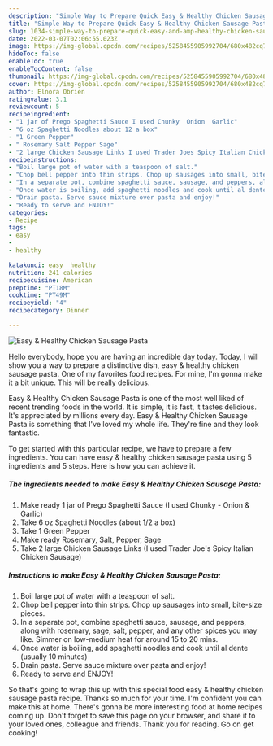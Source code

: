 ```yaml
---
description: "Simple Way to Prepare Quick Easy & Healthy Chicken Sausage Pasta"
title: "Simple Way to Prepare Quick Easy & Healthy Chicken Sausage Pasta"
slug: 1034-simple-way-to-prepare-quick-easy-and-amp-healthy-chicken-sausage-pasta
date: 2022-03-07T02:06:55.023Z
image: https://img-global.cpcdn.com/recipes/5258455905992704/680x482cq70/easy-healthy-chicken-sausage-pasta-recipe-main-photo.jpg
hideToc: false
enableToc: true
enableTocContent: false
thumbnail: https://img-global.cpcdn.com/recipes/5258455905992704/680x482cq70/easy-healthy-chicken-sausage-pasta-recipe-main-photo.jpg
cover: https://img-global.cpcdn.com/recipes/5258455905992704/680x482cq70/easy-healthy-chicken-sausage-pasta-recipe-main-photo.jpg
author: Elnora Obrien
ratingvalue: 3.1
reviewcount: 5
recipeingredient:
- "1 jar of Prego Spaghetti Sauce I used Chunky  Onion  Garlic"
- "6 oz Spaghetti Noodles about 12 a box"
- "1 Green Pepper"
- " Rosemary Salt Pepper Sage"
- "2 large Chicken Sausage Links I used Trader Joes Spicy Italian Chicken Sausage"
recipeinstructions:
- "Boil large pot of water with a teaspoon of salt."
- "Chop bell pepper into thin strips. Chop up sausages into small, bite-size pieces."
- "In a separate pot, combine spaghetti sauce, sausage, and peppers, along with rosemary, sage, salt, pepper, and any other spices you may like. Simmer on low-medium heat for around 15 to 20 mins."
- "Once water is boiling, add spaghetti noodles and cook until al dente (usually 10 minutes)"
- "Drain pasta. Serve sauce mixture over pasta and enjoy!"
- "Ready to serve and ENJOY!"
categories:
- Recipe
tags:
- easy
- 
- healthy

katakunci: easy  healthy 
nutrition: 241 calories
recipecuisine: American
preptime: "PT18M"
cooktime: "PT49M"
recipeyield: "4"
recipecategory: Dinner

---
```



![Easy & Healthy Chicken Sausage Pasta](https://img-global.cpcdn.com/recipes/5258455905992704/680x482cq70/easy-healthy-chicken-sausage-pasta-recipe-main-photo.jpg)

Hello everybody, hope you are having an incredible day today. Today, I will show you a way to prepare a distinctive dish, easy & healthy chicken sausage pasta. One of my favorites food recipes. For mine, I'm gonna make it a bit unique. This will be really delicious.

Easy & Healthy Chicken Sausage Pasta is one of the most well liked of recent trending foods in the world. It is simple, it is fast, it tastes delicious. It's appreciated by millions every day. Easy & Healthy Chicken Sausage Pasta is something that I've loved my whole life. They're fine and they look fantastic.




To get started with this particular recipe, we have to prepare a few ingredients. You can have easy & healthy chicken sausage pasta using 5 ingredients and 5 steps. Here is how you can achieve it.

<!--inarticleads1-->

##### The ingredients needed to make Easy & Healthy Chicken Sausage Pasta:

1. Make ready 1 jar of Prego Spaghetti Sauce (I used Chunky - Onion & Garlic)
1. Take 6 oz Spaghetti Noodles (about 1/2 a box)
1. Take 1 Green Pepper
1. Make ready  Rosemary, Salt, Pepper, Sage
1. Take 2 large Chicken Sausage Links (I used Trader Joe&#39;s Spicy Italian Chicken Sausage)




<!--inarticleads2-->

##### Instructions to make Easy & Healthy Chicken Sausage Pasta:

1. Boil large pot of water with a teaspoon of salt.
1. Chop bell pepper into thin strips. Chop up sausages into small, bite-size pieces.
1. In a separate pot, combine spaghetti sauce, sausage, and peppers, along with rosemary, sage, salt, pepper, and any other spices you may like. Simmer on low-medium heat for around 15 to 20 mins.
1. Once water is boiling, add spaghetti noodles and cook until al dente (usually 10 minutes)
1. Drain pasta. Serve sauce mixture over pasta and enjoy!
1. Ready to serve and ENJOY!



So that's going to wrap this up with this special food easy & healthy chicken sausage pasta recipe. Thanks so much for your time. I'm confident you can make this at home. There's gonna be more interesting food at home recipes coming up. Don't forget to save this page on your browser, and share it to your loved ones, colleague and friends. Thank you for reading. Go on get cooking!
